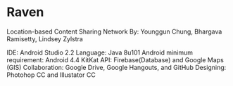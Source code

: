 # Raven
Location-based Content Sharing Network
By: Younggun Chung, Bhargava Ramisetty, Lindsey Zylstra

IDE: Android Studio 2.2
Language: Java 8u101
Android minimum requirement: Android 4.4 KitKat
API: Firebase(Database) and Google Maps (GIS)
Collaboration: Google Drive, Google Hangouts, and GitHub
Designing: Photohop CC and Illustator CC
